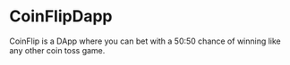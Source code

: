 # CoinFlipDapp
CoinFlip is a DApp where you can bet with a 50:50 chance of winning like any other coin toss game.
